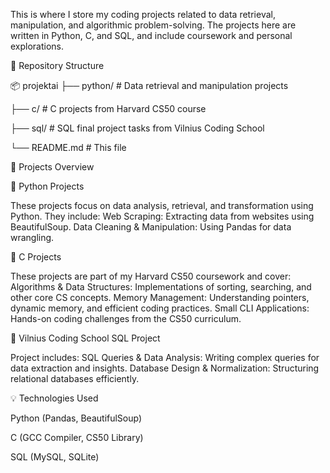 This is where I store my coding projects related to data retrieval, manipulation, and algorithmic problem-solving. The projects here are written in Python, C, and SQL, and include coursework and personal explorations.

📂 Repository Structure

📦 projektai
├── python/         # Data retrieval and manipulation projects

├── c/             # C projects from Harvard CS50 course

├── sql/           # SQL final project tasks from Vilnius Coding School

└── README.md      # This file

🚀 Projects Overview

🔹 Python Projects

These projects focus on data analysis, retrieval, and transformation using Python. They include:
Web Scraping: Extracting data from websites using BeautifulSoup.
Data Cleaning & Manipulation: Using Pandas for data wrangling.

🔹 C Projects

These projects are part of my Harvard CS50 coursework and cover:
Algorithms & Data Structures: Implementations of sorting, searching, and other core CS concepts.
Memory Management: Understanding pointers, dynamic memory, and efficient coding practices.
Small CLI Applications: Hands-on coding challenges from the CS50 curriculum.

🔹 Vilnius Coding School SQL Project

Project includes:
SQL Queries & Data Analysis: Writing complex queries for data extraction and insights.
Database Design & Normalization: Structuring relational databases efficiently.

💡 Technologies Used

Python (Pandas, BeautifulSoup)

C (GCC Compiler, CS50 Library)

SQL (MySQL, SQLite)
